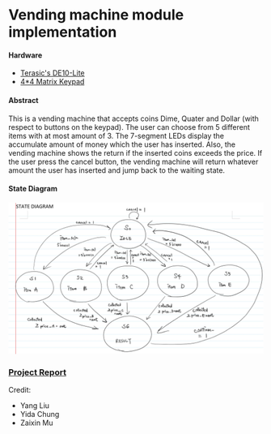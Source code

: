 # Vending machine module implementation

#### Hardware
- [Terasic's DE10-Lite](https://www.terasic.com.tw/cgi-bin/page/archive.pl?Language=English&No=1021)
- [4\*4 Matrix Keypad](https://learn.parallax.com/tutorials/language/propeller-c/propeller-c-simple-devices/read-4x4-matrix-keypad)

#### Abstract
This is a vending machine that accepts coins Dime, Quater and Dollar (with respect to buttons on the keypad). The user can choose from 5 different items with at most amount of 3. The 7-segment LEDs display the accumulate amount of money which the user has inserted. Also, the vending machine shows the return if the inserted coins exceeds the price. If the user press the cancel button, the vending machine will return whatever amount the user has inserted and jump back to the waiting state.

#### State Diagram
![state_diagram](https://github.com/letitbe0201/mini-vending-machine/blob/master/PROJ_VERSION/state_diagram.jpg)

### [Project Report](https://github.com/letitbe0201/mini-vending-machine/blob/master/PROJ_VERSION/Project%20Report.pdf)
Credit:
- Yang Liu
- Yida Chung
- Zaixin Mu